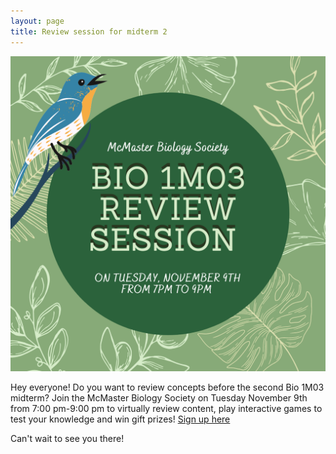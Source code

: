 ```yaml
---
layout: page
title: Review session for midterm 2
---
```


![Poster version of this info](materials/societyR2.png)

Hey everyone! Do you want to review concepts before the second Bio 1M03 midterm? Join the McMaster Biology Society on Tuesday November 9th from 7:00 pm-9:00 pm to virtually review content, play interactive games to test your knowledge and win gift prizes! [Sign up here](https://forms.gle/ufEGA3TS9L2EiAWP)

Can't wait to see you there!
